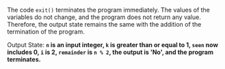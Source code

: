 The code `exit()` terminates the program immediately. The values of the variables do not change, and the program does not return any value. Therefore, the output state remains the same with the addition of the termination of the program. 

Output State: **`n` is an input integer, `k` is greater than or equal to 1, `seen` now includes 0, `i` is 2, `remainder` is `n % 2`, the output is 'No', and the program terminates.**